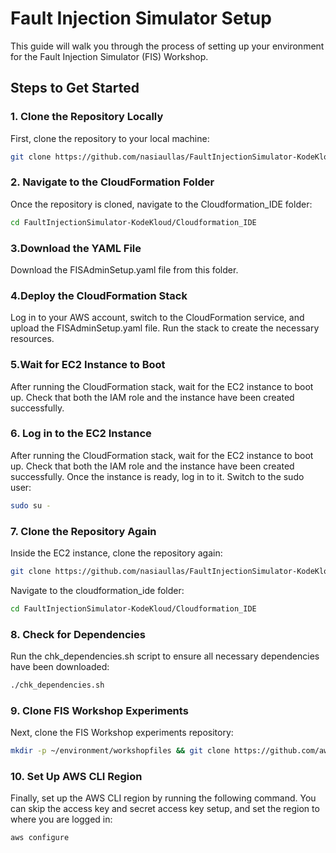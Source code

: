 # Fault Injection Simulator Setup

This guide will walk you through the process of setting up your environment for the Fault Injection Simulator (FIS) Workshop.

## Steps to Get Started

### 1. Clone the Repository Locally

First, clone the repository to your local machine:

```bash
git clone https://github.com/nasiaullas/FaultInjectionSimulator-KodeKloud.git
```
### 2. Navigate to the CloudFormation Folder

Once the repository is cloned, navigate to the Cloudformation_IDE folder:

```bash
cd FaultInjectionSimulator-KodeKloud/Cloudformation_IDE
```
### 3.Download the YAML File

Download the FISAdminSetup.yaml file from this folder.

### 4.Deploy the CloudFormation Stack
Log in to your AWS account, switch to the CloudFormation service, and upload the FISAdminSetup.yaml file. Run the stack to create the necessary resources.

### 5.Wait for EC2 Instance to Boot
After running the CloudFormation stack, wait for the EC2 instance to boot up. Check that both the IAM role and the instance have been created successfully.

### 6. Log in to the EC2 Instance
After running the CloudFormation stack, wait for the EC2 instance to boot up. Check that both the IAM role and the instance have been created successfully.
Once the instance is ready, log in to it. Switch to the sudo user:

```bash
sudo su -
```
### 7. Clone the Repository Again
Inside the EC2 instance, clone the repository again:

```bash
git clone https://github.com/nasiaullas/FaultInjectionSimulator-KodeKloud.git
```
Navigate to the cloudformation_ide folder:
```bash
cd FaultInjectionSimulator-KodeKloud/Cloudformation_IDE
```
### 8. Check for Dependencies
Run the chk_dependencies.sh script to ensure all necessary dependencies have been downloaded:
```bash
./chk_dependencies.sh
```
### 9. Clone FIS Workshop Experiments
Next, clone the FIS Workshop experiments repository:
```bash
mkdir -p ~/environment/workshopfiles && git clone https://github.com/aws-samples/aws-fault-injection-simulator-workshop-v2.git ~/environment/workshopfiles/fis-workshop
```
### 10. Set Up AWS CLI Region
Finally, set up the AWS CLI region by running the following command. You can skip the access key and secret access key setup, and set the region to where you are logged in:
```bash
aws configure
```






